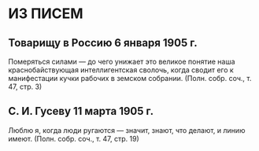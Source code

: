 # ИЗ ПИСЕМ

## Товарищу в Россию 6 января 1905 г.

Померяться силами — до чего унижает это великое понятие наша краснобайствующая интеллигентская сволочь, когда сводит его к манифестации кучки рабочих в земском собрании. (Полн. собр. соч., т. 47, стр. 3)

## С. И. Гусеву 11 марта 1905 г.

Люблю я, когда люди ругаются — значит, знают, что делают, и линию имеют. (Полн. собр. соч., т. 47, стр. 19)